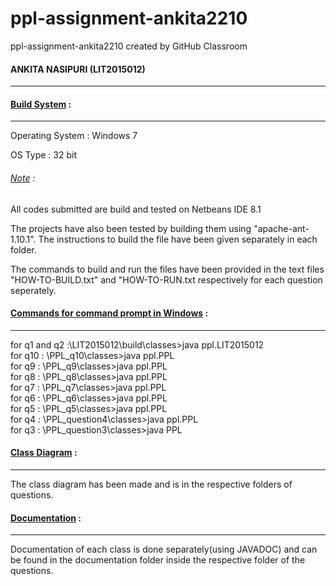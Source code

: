 # ppl-assignment-ankita2210
ppl-assignment-ankita2210 created by GitHub Classroom
<h4>ANKITA NASIPURI (LIT2015012)</h4>
<hr>

<h4><u>Build System</u> :</h4>
<hr>
Operating System : Windows 7 <p>
OS Type : 32 bit<p>
<h6><u>Note</u> :</h6> All codes submitted are build and tested on Netbeans IDE 8.1<p>The projects have also been tested by building them using "apache-ant-1.10.1". The instructions to build the file have been given separately in each folder.<p>
The commands to build and run the files have been provided in the text files "HOW-TO-BUILD.txt" and "HOW-TO-RUN.txt respectively for each question seperately.

<h4><u>Commands for command prompt in Windows</u> :</h4>
<hr>
for q1 and q2 :\LIT2015012\build\classes>java ppl.LIT2015012<br/>
for q10 : \PPL_q10\classes>java ppl.PPL<br/>
for q9 :  \PPL_q9\classes>java ppl.PPL<br/>
for q8 :  \PPL_q8\classes>java ppl.PPL<br/>
for q7 :  \PPL_q7\classes>java ppl.PPL<br/>
for q6 :  \PPL_q6\classes>java ppl.PPL<br/>
for q5 :  \PPL_q5\classes>java ppl.PPL<br/>
for q4 :  \PPL_question4\classes>java ppl.PPL<br/>
for q3 :  \PPL_question3\classes>java PPL<br/>
<p>



<h4><u>Class Diagram</u> :</h4>
<hr>
The class diagram has been made and is in the respective folders of questions.

<h4><u>Documentation</u> :</h4>
<hr>
Documentation of each class is done separately(using JAVADOC) and can be found in the documentation folder inside the respective folder of the questions.
